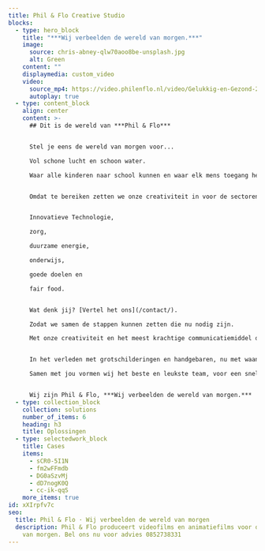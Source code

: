 ```yaml
---
title: Phil & Flo Creative Studio
blocks:
  - type: hero_block
    title: "***Wij verbeelden de wereld van morgen.***"
    image:
      source: chris-abney-qlw70aoo8be-unsplash.jpg
      alt: Green
    content: ""
    displaymedia: custom_video
    video:
      source_mp4: https://video.philenflo.nl/video/Gelukkig-en-Gezond-2021-gewenst-.mp4
      autoplay: true
  - type: content_block
    align: center
    content: >-
      ## Dit is de wereld van ***Phil & Flo***


      Stel je eens de wereld van morgen voor...

      Vol schone lucht en schoon water.

      Waar alle kinderen naar school kunnen en waar elk mens toegang heeft tot de beste zorg.


      Omdat te bereiken zetten we onze creativiteit in voor de sectoren die in onze ogen het verschil gaan maken;


      Innovatieve Technologie, 

      zorg, 

      duurzame energie, 

      onderwijs,

      goede doelen en

      fair food.


      Wat denk jij? [Vertel het ons](/contact/).

      Zodat we samen de stappen kunnen zetten die nu nodig zijn.

      Met onze creativiteit en het meest krachtige communicatiemiddel dat onze voorouders al gebruikten: visualisatie.


      In het verleden met grotschilderingen en handgebaren, nu met waanzinnige 3D animaties, Virtual Reality en interactieve video’s.

      Samen met jou vormen wij het beste en leukste team, voor een snelle transitie naar een mooie toekomst.


      Wij zijn Phil & Flo, ***Wij verbeelden de wereld van morgen.***
  - type: collection_block
    collection: solutions
    number_of_items: 6
    heading: h3
    title: Oplossingen
  - type: selectedwork_block
    title: Cases
    items:
      - sCR0-5I1N
      - fm2wFFmdb
      - DG0aSzvMj
      - dD7nogK0Q
      - cc-ik-qqS
    more_items: true
id: xXIrpfv7c
seo:
  title: Phil & Flo · Wij verbeelden de wereld van morgen
  description: Phil & Flo produceert videofilms en animatiefilms voor de wereld
    van morgen. Bel ons nu voor advies 0852738331
---
```

